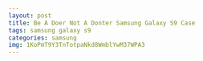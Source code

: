 ```yaml
---
layout: post
title: Be A Doer Not A Donter Samsung Galaxy S9 Case
tags: samsung galaxy s9
categories: samsung
img: 1KoPmT9Y3TnTotpaNkd8WmblYwM37WPA3
---
```

